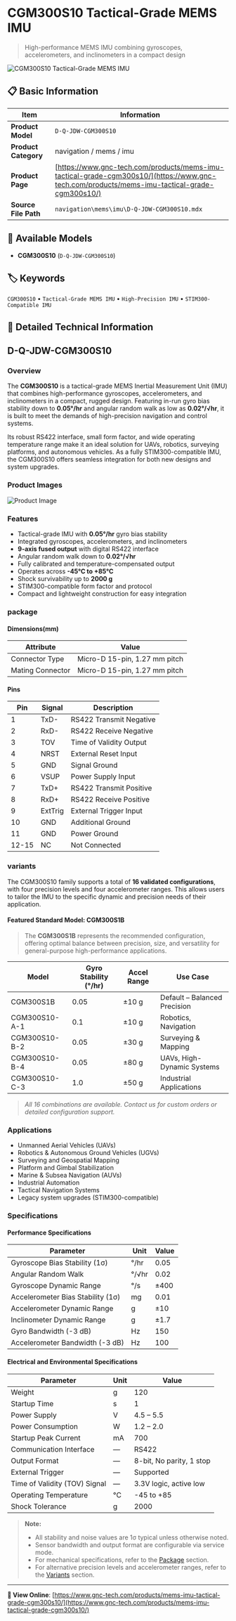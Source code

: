 # CGM300S10 Tactical-Grade MEMS IMU

> High-performance MEMS IMU combining gyroscopes, accelerometers, and inclinometers in a compact design

![CGM300S10 Tactical-Grade MEMS IMU](https://www.gnc-tech.com/products/navigation/mems/imu/D-Q-JDW-CGM300S10/D-Q-JDW-CGM300S10.webp)

## 📋 Basic Information

| Item | Information |
|------|------|
| **Product Model** | `D-Q-JDW-CGM300S10` |
| **Product Category** | navigation / mems / imu |
| **Product Page** | [https://www.gnc-tech.com/products/mems-imu-tactical-grade-cgm300s10/](https://www.gnc-tech.com/products/mems-imu-tactical-grade-cgm300s10/) |
| **Source File Path** | `navigation\mems\imu\D-Q-JDW-CGM300S10.mdx` |

## 🔧 Available Models

- **CGM300S10** (`D-Q-JDW-CGM300S10`)

## 🏷️ Keywords

`CGM300S10` • `Tactical-Grade MEMS IMU` • `High-Precision IMU` • `STIM300-Compatible IMU`

## 📖 Detailed Technical Information

## D-Q-JDW-CGM300S10

### Overview

The **CGM300S10** is a tactical-grade MEMS Inertial Measurement Unit (IMU) that combines high-performance gyroscopes, accelerometers, and inclinometers in a compact, rugged design. Featuring in-run gyro bias stability down to **0.05°/hr** and angular random walk as low as **0.02°/√hr**, it is built to meet the demands of high-precision navigation and control systems.

Its robust RS422 interface, small form factor, and wide operating temperature range make it an ideal solution for UAVs, robotics, surveying platforms, and autonomous vehicles. As a fully STIM300-compatible IMU, the CGM300S10 offers seamless integration for both new designs and system upgrades.

### Product Images

![Product Image](https://www.gnc-tech.com/products/navigation/mems/imu/D-Q-JDW-CGM300S10/D-Q-JDW-CGM300S10-Slide-01.webp)

### Features

- Tactical-grade IMU with **0.05°/hr** gyro bias stability
- Integrated gyroscopes, accelerometers, and inclinometers
- **9-axis fused output** with digital RS422 interface
- Angular random walk down to **0.02°/√hr**
- Fully calibrated and temperature-compensated output
- Operates across **-45°C to +85°C**
- Shock survivability up to **2000 g**
- STIM300-compatible form factor and protocol
- Compact and lightweight construction for easy integration

### package

#### Dimensions(mm)
<ProductImage 
productId="D-Q-JDW-CGM300S10" 
type="package" 
subType="dimensions" 
invertMode="light-only" 
/>

  | Attribute | Value |
| --- | --- |
| Connector Type | Micro-D 15-pin, 1.27 mm pitch |
| Mating Connector | Micro-D 15-pin, 1.27 mm pitch |

#### Pins
<ProductImage 
productId="D-Q-JDW-CGM300S10" 
type="package" 
subType="pins" 
invertMode="light-only" 
/>

  | Pin | Signal | Description |
| --- | --- | --- |
| 1 | TxD- | RS422 Transmit Negative |
| 2 | RxD- | RS422 Receive Negative |
| 3 | TOV | Time of Validity Output |
| 4 | NRST | External Reset Input |
| 5 | GND | Signal Ground |
| 6 | VSUP | Power Supply Input |
| 7 | TxD+ | RS422 Transmit Positive |
| 8 | RxD+ | RS422 Receive Positive |
| 9 | ExtTrig | External Trigger Input |
| 10 | GND | Additional Ground |
| 11 | GND | Power Ground |
| 12-15 | NC | Not Connected |

### variants

The CGM300S10 family supports a total of **16 validated configurations**, with four precision levels and four accelerometer ranges. This allows users to tailor the IMU to the specific dynamic and precision needs of their application.

#### Featured Standard Model: **CGM300S1B**
> The **CGM300S1B** represents the recommended configuration, offering optimal balance between precision, size, and versatility for general-purpose high-performance applications.

  | Model | Gyro Stability (°/hr) | Accel Range | Use Case |
| --- | --- | --- | --- |
| CGM300S1B | 0.05 | ±10 g | Default – Balanced Precision |
| CGM300S10-A-1 | 0.1 | ±10 g | Robotics, Navigation |
| CGM300S10-B-2 | 0.05 | ±30 g | Surveying & Mapping |
| CGM300S10-B-4 | 0.05 | ±80 g | UAVs, High-Dynamic Systems |
| CGM300S10-C-3 | 1.0 | ±50 g | Industrial Applications |

> _All 16 combinations are available. Contact us for custom orders or detailed configuration support._

### Applications

- Unmanned Aerial Vehicles (UAVs)
- Robotics & Autonomous Ground Vehicles (UGVs)
- Surveying and Geospatial Mapping
- Platform and Gimbal Stabilization
- Marine & Subsea Navigation (AUVs)
- Industrial Automation
- Tactical Navigation Systems
- Legacy system upgrades (STIM300-compatible)

### Specifications

#### Performance Specifications
  
| Parameter | Unit | Value |
| --- | --- | --- |
| Gyroscope Bias Stability (1σ) | °/hr | 0.05 |
| Angular Random Walk | °/√hr | 0.02 |
| Gyroscope Dynamic Range | °/s | ±400 |
| Accelerometer Bias Stability (1σ) | mg | 0.01 |
| Accelerometer Dynamic Range | g | ±10 |
| Inclinometer Dynamic Range | g | ±1.7 |
| Gyro Bandwidth (-3 dB) | Hz | 150 |
| Accelerometer Bandwidth (-3 dB) | Hz | 100 |
#### Electrical and Environmental Specifications
  
| Parameter | Unit | Value |
| --- | --- | --- |
| Weight | g | 120 |
| Startup Time | s | 1 |
| Power Supply | V | 4.5 – 5.5 |
| Power Consumption | W | 1.2 – 2.0 |
| Startup Peak Current | mA | 700 |
| Communication Interface | — | RS422 |
| Output Format | — | 8-bit, No parity, 1 stop |
| External Trigger | — | Supported |
| Time of Validity (TOV) Signal | — | 3.3V logic, active low |
| Operating Temperature | °C | -45 to +85 |
| Shock Tolerance | g | 2000 |    
> **Note:**
> - All stability and noise values are 1σ typical unless otherwise noted.
> - Sensor bandwidth and output format are configurable via service mode.
> - For mechanical specifications, refer to the [Package](#package) section.
> - For alternative precision levels and accelerometer ranges, refer to the [Variants](#variants) section.
  

---

**🔗 View Online**: [https://www.gnc-tech.com/products/mems-imu-tactical-grade-cgm300s10/](https://www.gnc-tech.com/products/mems-imu-tactical-grade-cgm300s10/)
